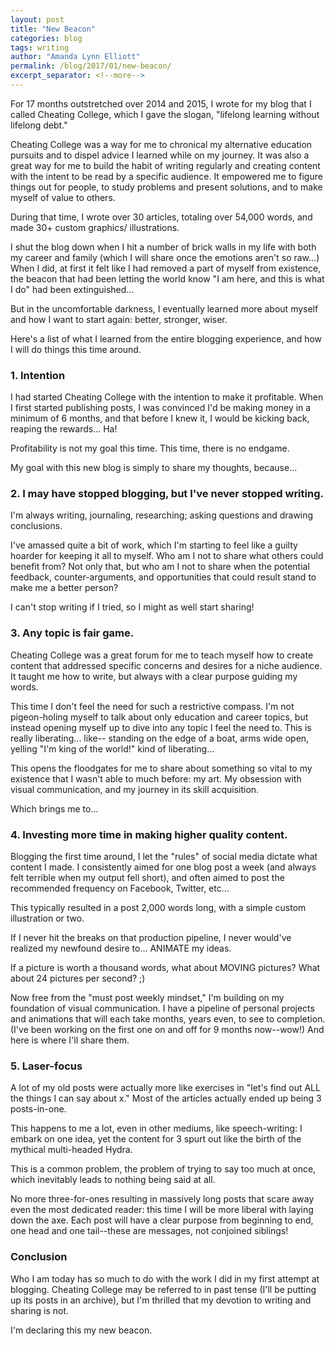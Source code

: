 ```yaml
---
layout: post
title: "New Beacon"
categories: blog
tags: writing
author: "Amanda Lynn Elliott"
permalink: /blog/2017/01/new-beacon/
excerpt_separator: <!--more-->
---
```


For 17 months outstretched over 2014 and 2015, I wrote for my blog that I called Cheating College, which I gave the slogan, "lifelong learning without lifelong debt."

Cheating College was a way for me to chronical my alternative education pursuits and to dispel advice I learned while on my journey. It was also a great way for me to build the habit of writing regularly and creating content with the intent to be read by a specific audience. It empowered me to figure things out for people, to study problems and present solutions, and to make myself of value to others.

During that time, I wrote over 30 articles, totaling over 54,000 words, and made 30+ custom graphics/ illustrations.

I shut the blog down when I hit a number of brick walls in my life with both my career and family (which I will share once the emotions aren't so raw...) When I did, at first it felt like I had removed a part of myself from existence, the beacon that had been letting the world know "I am here, and this is what I do" had been extinguished...

But in the uncomfortable darkness, I eventually learned more about myself and how I want to start again: better, stronger, wiser.

Here's a list of what I learned from the entire blogging experience, and how I will do things this time around.
<!--more-->

### 1. Intention

I had started Cheating College with the intention to make it profitable. When I first started publishing posts, I was convinced I'd be making money in a minimum of 6 months, and that before I knew it, I would be kicking back, reaping the rewards... Ha!

Profitability is not my goal this time. This time, there is no endgame.

My goal with this new blog is simply to share my thoughts, because...

### 2. I may have stopped blogging, but I've never stopped writing.

I'm always writing, journaling, researching; asking questions and drawing conclusions.

I've amassed quite a bit of work, which I'm starting to feel like a guilty hoarder for keeping it all to myself. Who am I not to share what others could benefit from? Not only that, but who am I not to share when the potential feedback, counter-arguments, and opportunities that could result stand to make me a better person?

I can't stop writing if I tried, so I might as well start sharing!

### 3. Any topic is fair game.

Cheating College was a great forum for me to teach myself how to create content that addressed specific concerns and desires for a niche audience. It taught me how to write, but always with a clear purpose guiding my words.

This time I don't feel the need for such a restrictive compass. I'm not pigeon-holing myself to talk about only education and career topics, but instead opening myself up to dive into any topic I feel the need to. This is really liberating... like-- standing on the edge of a boat, arms wide open, yelling "I'm king of the world!" kind of liberating...

This opens the floodgates for me to share about something so vital to my existence that I wasn't able to much before: my art. My obsession with visual communication, and my journey in its skill acquisition.

Which brings me to...

### 4. Investing more time in making higher quality content.

Blogging the first time around, I let the "rules" of social media dictate what content I made. I consistently aimed for one blog post a week (and always felt terrible when my output fell short), and often aimed to post the recommended frequency on Facebook, Twitter, etc...

This typically resulted in a post 2,000 words long, with a simple custom illustration or two.

If I never hit the breaks on that production pipeline, I never would've realized my newfound desire to... ANIMATE my ideas.

If a picture is worth a thousand words, what about MOVING pictures? What about 24 pictures per second? ;)

Now free from the "must post weekly mindset," I'm building on my foundation of visual communication. I have a pipeline of personal projects and animations that will each take months, years even, to see to completion. (I've been working on the first one on and off for 9 months now--wow!) And here is where I'll share them.

### 5. Laser-focus

A lot of my old posts were actually more like exercises in "let's find out ALL the things I can say about x." Most of the articles actually ended up being 3 posts-in-one.

This happens to me a lot, even in other mediums, like speech-writing: I embark on one idea, yet the content for 3 spurt out like the birth of the mythical multi-headed Hydra.

This is a common problem, the problem of trying to say too much at once, which inevitably leads to nothing being said at all.

No more three-for-ones resulting in massively long posts that scare away even the most dedicated reader: this time I will be more liberal with laying down the axe. Each post will have a clear purpose from beginning to end, one head and one tail--these are messages, not conjoined siblings!

### Conclusion

Who I am today has so much to do with the work I did in my first attempt at blogging. Cheating College may be referred to in past tense (I'll be putting up its posts in an archive), but I'm thrilled that my devotion to writing and sharing is not.

I'm declaring this my new beacon.

